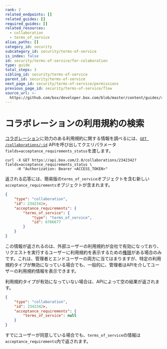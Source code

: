 ```yaml
---
rank: 2
related_endpoints: []
related_guides: []
required_guides: []
related_resources:
  - collaboration
  - terms_of_service
alias_paths: []
category_id: security
subcategory_id: security/terms-of-service
is_index: false
id: security/terms-of-service/for-colaboration
type: guide
total_steps: 3
sibling_id: security/terms-of-service
parent_id: security/terms-of-service
next_page_id: security/terms-of-service/permissions
previous_page_id: security/terms-of-service/flow
source_url: >-
  https://github.com/box/developer.box.com/blob/master/content/guides/security/terms-of-service/for-colaboration.md
---
```

# コラボレーションの利用規約の検索

[コラボレーション](r://collaboration)に効力のある利用規約に関する情報を調べるには、[`GET /collaborations/:id`](e://get-collaborations-id) APIを呼び出してクエリパラメータ`fields=acceptance_requirements_status`を渡します。

<!-- markdownlint-disable line-length -->

<Tabs>

<Tab title="cURL">

```curl
curl -X GET https://api.box.com/2.0/collaborations/2342342?fields=acceptance_requirements_status \
     -H "Authorization: Bearer <ACCESS_TOKEN>"
```

</Tab>

</Tabs>

<!-- markdownlint-enable line-length -->

返される応答には、簡易版の`terms_of_service`オブジェクトを含む新しい`acceptance_requirements`オブジェクトが含まれます。

```json
{
    "type": "collaboration",
    "id": 2342342>,
    "acceptance_requirements": {
        "terms_of_service": {
            "type": "terms_of_service",
            "id": 6766677
        }
    }
}
```

<Message>

この情報が返されるのは、外部ユーザーの利用規約が会社で有効になっており、リクエストを実行するユーザーに利用規約を表示するための[権限][permissions]がある場合のみです。これは、管理者とエンドユーザーの両方に当てはまりますが、特定の利用規約タイプが無効になっている場合でも、一般的に、管理者はAPIを介してユーザーの利用規約情報を表示できます。

</Message>

利用規約タイプが有効になっていない場合は、APIによって空の結果が返されます。

```json
{
    "type": "collaboration",
    "id": 2342342>,
    "acceptance_requirements": {
        "terms_of_service": null
    }
}
```

<Message>

すでにユーザーが同意している場合でも、`terms_of_service`の情報は`acceptance_requirements`内で返されます。

</Message>

[permissions]: g://security/terms-of-service/permissions
